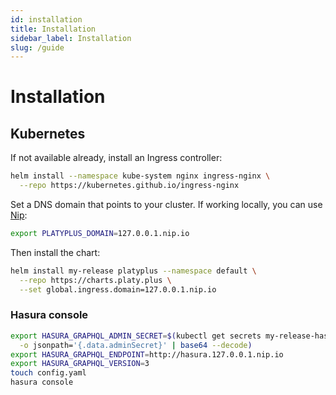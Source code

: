 ```yaml
---
id: installation
title: Installation
sidebar_label: Installation
slug: /guide
---
```


# Installation

## Kubernetes

If not available already, install an Ingress controller:

```bash
helm install --namespace kube-system nginx ingress-nginx \
  --repo https://kubernetes.github.io/ingress-nginx
```

Set a DNS domain that points to your cluster. If working locally, you can use <a href="https://nip.io/" target="_blank">Nip</a>:

```bash
export PLATYPLUS_DOMAIN=127.0.0.1.nip.io
```

Then install the chart:

```bash
helm install my-release platyplus --namespace default \
  --repo https://charts.platy.plus \
  --set global.ingress.domain=127.0.0.1.nip.io
```

### Hasura console

```bash
export HASURA_GRAPHQL_ADMIN_SECRET=$(kubectl get secrets my-release-hasura \
  -o jsonpath='{.data.adminSecret}' | base64 --decode)
export HASURA_GRAPHQL_ENDPOINT=http://hasura.127.0.0.1.nip.io
export HASURA_GRAPHQL_VERSION=3
touch config.yaml
hasura console
```

<!--
## Docker-compose

TODO:

- wget docker-file
- set env: DNS, admin secret, endpoint, hasura version
- docker-compose up -d
- touch config.yaml
- hasura console

## Tilt -->
